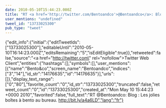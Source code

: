 ```yaml
---
date: 2010-05-10T15:44:23.000Z
title: "RT <a href='http://twitter.com/Bentoandco'>@Bentoandco</a>: Blog : Les jolies boîtes à bento au bureau. http://bit.ly/a4a6LD″"
user_mentions: "undefined"
tweet_id: "13733025300"
pub_type: "tweet"
---
```

{"edit_info":{"initial":{"editTweetIds":["13733025300"],"editableUntil":"2010-05-10T16:14:23.000Z","editsRemaining":"5","isEditEligible":true}},"retweeted":false,"source":"<a href=\"http://twitter.com\" rel=\"nofollow\">Twitter Web Client</a>","entities":{"hashtags":[],"symbols":[],"user_mentions":[{"name":"Bento&co","screen_name":"Bentoandco","indices":["3","14"],"id_str":"14176635","id":"14176635"}],"urls":[]},"display_text_range":["0","80"],"favorite_count":"0","id_str":"13733025300","truncated":false,"retweet_count":"0","id":"13733025300","created_at":"Mon May 10 15:44:23 +0000 2010","favorited":false,"full_text":"RT @Bentoandco: Blog : Les jolies boîtes à bento au bureau. http://bit.ly/a4a6LD","lang":"fr"}
